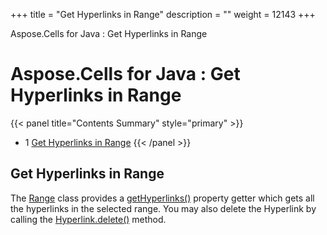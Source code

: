 +++
title = "Get Hyperlinks in Range" 
description = "" 
weight = 12143 
+++

Aspose.Cells for Java : Get Hyperlinks in Range  

# Aspose.Cells for Java : Get Hyperlinks in Range


{{< panel title="Contents Summary" style="primary" >}}
*   1 [Get Hyperlinks in Range](#GetHyperlinksinRange-GetHyperlinksinRange)
{{< /panel >}}
 

## Get Hyperlinks in Range

The [Range](https://apireference.aspose.com/java/cells/com.aspose.cells/range) class provides a [getHyperlinks()](https://apireference.aspose.com/java/cells/com.aspose.cells/range#Hyperlinks) property getter which gets all the hyperlinks in the selected range. You may also delete the Hyperlink by calling the [Hyperlink.delete()](https://apireference.aspose.com/java/cells/com.aspose.cells/hyperlink#delete()) method.

